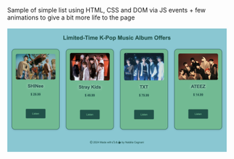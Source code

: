 Sample of simple list using HTML, CSS and DOM via JS events + few animations to give a bit more life to the page<br><br>
<img src="./images/list-made-by-dom.png">